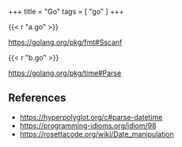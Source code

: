 +++
title = "Go"
tags = [ "go" ]
+++

{{< r "a.go" >}}

<https://golang.org/pkg/fmt#Sscanf>

{{< r "b.go" >}}

<https://golang.org/pkg/time#Parse>

## References

- <https://hyperpolyglot.org/c#parse-datetime>
- <https://programming-idioms.org/idiom/98>
- <https://rosettacode.org/wiki/Date_manipulation>
